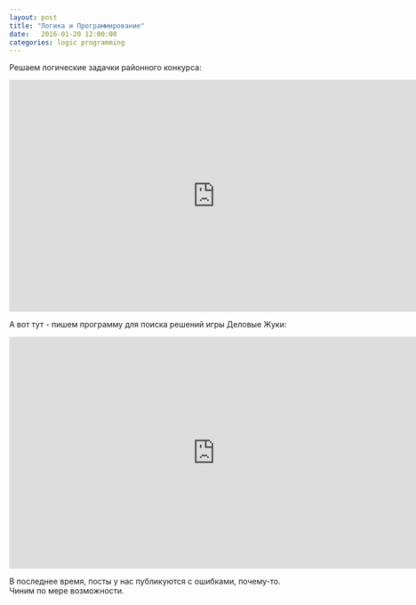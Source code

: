 ```yaml
---
layout: post
title: "Логика и Программирование"
date:   2016-01-20 12:00:00
categories: logic programming
---
```


Решаем логические задачки районного конкурса:

<iframe width="740" height="417" src="http://www.youtube.com/watch?v=McUTx7ysBf8" frameborder="0" allowfullscreen></iframe>

А вот тут - пишем программу для поиска решений игры Деловые Жуки:

<iframe width="740" height="417" src="http://www.youtube.com/watch?v=2l1VFCycpC0" frameborder="0" allowfullscreen></iframe>

В последнее время, посты у нас публикуются с ошибками, почему-то. Чиним по мере возможности.